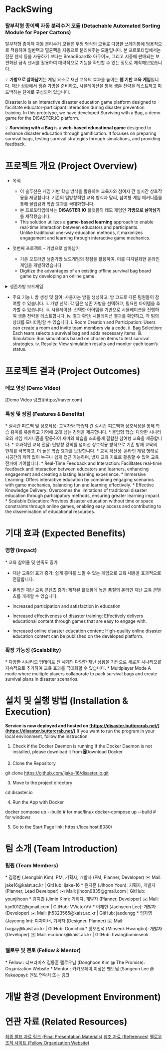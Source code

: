 # PackSwing
<h3>탈부착형 종이팩 자동 분리수거 모듈 (Detachable Automated Sorting Module for Paper Cartons)</h3>
탈부착형 종이팩 자동 분리수거 모듈은 뚜껑 형식의 모듈로 다양한 쓰레기통에 범용적으로 적용하여 일반팩과 멸균팩을 자동으로 분리해주는 모듈입니다. 본 프로토타입에서는 전문 센서 등을 사용하기 보다는 BreadBoard와 아두이노, 그리고 시중에 판매되는 보편화된 금속 센서를 활용하여 대략적으로 기능을 확인할 수 있는 정도로 제작해보았습니다.

💡 **가방으로 살아남기**는 게임 요소로 재난 교육의 효과를 높이는 **웹 기반 교육 게임**입니다. 재난 상황에서 생존 가방을 준비하고, 시뮬레이션을 통해 생존 전략을 테스트하고 피드백하는 단계로 구성되어 있습니다.  

Disaster.io is an interactive disaster education game platform designed to facilitate educator-participant interaction during disaster prevention training. In this prototype, we have developed Surviving with a Bag, a demo game for the DISASTER.IO platform.

💡 **Surviving with a Bag** is a **web-based educational game** designed to enhance disaster education through gamification. It focuses on preparing survival bags, testing survival strategies through simulations, and providing feedback.

# 프로젝트 개요 (Project Overview)
* 목적
  * 이 솔루션은 게임 기반 학습 방식을 활용하여 교육자와 참여자 간 실시간 상호작용을 제공합니다. 기존의 일방향적인 교육 방식과 달리, 참여형 게임 메커니즘을 통해 몰입감과 학습 효과를 극대화합니다.
  * 본 프로토타입에서는 **DISASTER.IO** 플랫폼의 데모 게임인 **가방으로 살아남기**를 제작했습니다.
  * This solution utilizes a **game-based learning** approach to enable real-time interaction between educators and participants.  
   Unlike traditional one-way education methods, it maximizes engagement and learning through interactive game mechanics.

 * 첫번째 프로젝트 - 가방으로 살아남기
   * 기존 오프라인 생존가방 보드게임의 장점을 활용하여, 이를 디지털화한 온라인 게임을 개발하였습니다.  
   * Digitize the advantages of an existing offline survival bag board game by developing an online game.  
<details>
<summary>생존가방 보드게임</summary>
실제 재난 상황이 발생했을 때, 필요한 물품들을 빠르게 챙겨보는 연습. 교육자와 참여자가 함께 참여해서 몰입도를 높일 수 있습니다. *Survival Bag Kit* - An exercise where participants quickly gather essential items in a simulated disaster scenario. The interactive nature enhances engagement between educators and participants.
</details>

 * 주요 기능
  i. 방 생성 및 참여: 사용자는 방을 생성하고, 방 코드로 다른 팀원들이 참여할 수 있습니다.
  ii. 가방 선택: 각 팀은 생존 가방을 선택하고, 필요한 아이템을 추가할 수 있습니다.
  iii. 시뮬레이션: 선택한 아이템을 기반으로 시뮬레이션을 진행하여 생존 전략을 테스트합니다.
  iv. 결과 확인: 시뮬레이션 결과를 확인하고, 각 팀의 상태를 모니터링할 수 있습니다.
  i. Room Creation and Participation: Users can create a room and invite team members via a code.
  ii. Bag Selection: Each team selects a survival bag and adds necessary items.
  iii. Simulation: Run simulations based on chosen items to test survival strategies.
  iv. Results: View simulation results and monitor each team’s status.

# 프로젝트 결과 (Project Outcomes)
<h3>데모 영상 (Demo Video)</h3>
[Demo Video 링크](https://naver.com)

<h3>특징 및 장점 (Features & Benefits)</h3>
 * 실시간 피드백 및 상호작용:
   교육자와 학습자 간 실시간 피드백과 상호작용을 통해 학습 흥미를 유발하고 기억에 오래 남는 경험을 제공합니다.
 * 몰입형 학습:
   다양한 시나리오와 게임 메커니즘을 활용하여 재미와 학습을 조화롭게 결합한 참여형 교육을 제공합니다.
 * 효과적인 교육 전달:
   단방향 강의를 넘어선 상호작용 방식으로 기존 방재 교육의 한계를 극복하고, 더 높은 학습 효과를 보장합니다.
 * 교육 확산성:
   온라인 게임 형태로 시공간의 제약 없이 누구나 쉽게 접근 가능하며, 방재 교육 자료로 활용할 수 있어 교육 전파에 기여합니다.
 * Real-Time Feedback and Interaction:
   Facilitates real-time feedback and interaction between educators and learners, enhancing engagement and creating a lasting learning experience.
 * Immersive Learning:
   Offers interactive education by combining engaging scenarios with game mechanics, balancing fun and learning effectively.
 * Effective Knowledge Delivery:
   Overcomes the limitations of traditional disaster education through participatory methods, ensuring greater learning impact.
 * Scalable Education:
   Provides disaster education without time or space constraints through online games, enabling easy access and contributing to the dissemination of educational resources.

# 기대 효과 (Expected Benefits)
<h3>영향 (Impact)</h3>
 * 교육 참여율 및 만족도 증가

 * 재난 교육의 효과 증가: 쉽게 흥미를 느낄 수 있는 게임으로 교육 내용을 효과적으로 전달합니다.

 * 온라인 재난 교육 콘텐츠 증가: 제작된 플랫폼에 높은 품질의 온라인 재난 교육 콘텐츠를 개제할 수 있습니다.

 * Increased participation and satisfaction in education

 * Increased effectiveness of disaster training: Effectively delivers educational content through games that are easy to engage with.

 * Increased online disaster education content: High-quality online disaster education content can be published on the developed platform.

<h3>확장 가능성 (Scalability)</h3>
 * 다양한 시나리오 업데이트 전 세계의 다양한 재난 상황을 기반으로 새로운 시나리오를 지속적으로 추가하여 교육 효과를 극대화할 수 있습니다.
 * Multiplayer Mode A mode where multiple players collaborate to pack survival bags and create survival plans in disaster scenarios.

# 설치 및 실행 방법 (Installation & Execution)
**Service is now deployed and hosted on [https://disaster.buttercrab.net/](https://disaster.buttercrab.net/)**
If you want to run the program in your local environment, follow the instruction.

1. Check if the Docker Daemon is running If the Docker Daemon is not installed, please download it from 🖥️Download Docker.

2. Clone the Repository

git clone https://github.com/ijake-16/disaster.io.git

3. Move to the project directory

cd disaster.io

4. Run the App with Docker

docker compose up --build # for mac/linux
docker-compose up --build # for windows

5. Go to the Start Page link: https://localhost:8080/

# 팀 소개 (Team Introduction)
<h3>팀원 (Team Members)</h3>
 * 김정빈 (Jeongbin Kim): PM, 기획자, 개발자 (PM, Planner, Developer)
   ✉️ Mail: jake16@kaist.ac.kr | GitHub: ijake-16
 * 윤지훈 (Jihoon Youn): 기획자, 개발자 (Planner, Lead Developer)
   ✉️ Mail: jihoon9835@gmail.com | GitHub: younjihoon
 * 김지민 (Jimin Kim): 기획자, 개발자 (Planner, Developer)
   ✉️ Mail: kjm10122@gmail.com | GitHub: VVictorVV
 * 이재현 (Jaehyeon Lee): 개발자 (Developer)
   ✉️ Mail: jh5323565@kaist.ac.kr | GitHub: jaedungg
 * 임자영 (Jayeong Im): 디자이너, 기획자 (Designer, Planner)
   ✉️ Mail: bagjay@kaist.ac.kr | GitHub: Gomchiiii
 * 황보민석 (Minseok Hwangbo): 개발자 (Developer)
   ✉️ Mail: ecobrick@kaist.ac.kr | GitHub: hwangbominseok
  
<h3>펠로우 및 멘토 (Fellow & Mentor)</h3>
 * Fellow : 더프라미스 김동훈 펠로우님 (Donghoon Kim @ The Promise): Organization Website
 * Mentor : 카카오페이 이상은 멘토님 (Sangeun Lee @ Kakaopay): 멘토 연락처 또는 링크

# 개발 환경 (Development Environment)


# 연관 자료 (Related Resources)
[최종 발표 자료 링크 (Final Presentation Materials)](https://naver.com)
[참조 자료 (References)](https://naver.com)
[펠로우 조직 사이트 (Fellow Organization Website)](https://naver.com)
